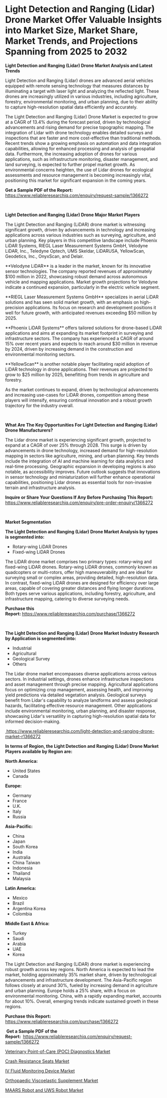 <p><h1>Light Detection and Ranging (Lidar) Drone Market Offer Valuable Insights into Market Size, Market Share, Market Trends, and Projections Spanning from 2025 to 2032</h1></p><p><strong>Light Detection and Ranging (Lidar) Drone Market Analysis and Latest Trends</strong></p>
<p><p>Light Detection and Ranging (Lidar) drones are advanced aerial vehicles equipped with remote sensing technology that measures distances by illuminating a target with laser light and analyzing the reflected light. These drones are increasingly utilized in various industries, including agriculture, forestry, environmental monitoring, and urban planning, due to their ability to capture high-resolution spatial data efficiently and accurately.</p><p>The Light Detection and Ranging (Lidar) Drone Market is expected to grow at a CAGR of 13.4% during the forecast period, driven by technological advancements and rising demand for precise topographic mapping. The integration of Lidar with drone technology enables detailed surveys and inspections that are faster and more cost-effective than traditional methods. Recent trends show a growing emphasis on automation and data integration capabilities, allowing for enhanced processing and analysis of geospatial data. Furthermore, the increasing adoption of drones for various applications, such as infrastructure monitoring, disaster management, and land surveying, is expected to further propel market growth. As environmental concerns heighten, the use of Lidar drones for ecological assessments and resource management is becoming increasingly vital, positioning this market for significant expansion in the coming years.</p></p>
<p><strong>Get a Sample PDF of the Report:&nbsp;</strong> <a href="https://www.reliableresearchiq.com/enquiry/request-sample/1366272?utm_campaign=1877&utm_medium=2&utm_source=Github&utm_content=ia&utm_term=22032025&utm_id=light-detection-and-ranging-lidar-drone">https://www.reliableresearchiq.com/enquiry/request-sample/1366272</a></p>
<p>&nbsp;</p>
<p><strong>Light Detection and Ranging (Lidar) Drone Major Market Players</strong></p>
<p><p>The Light Detection and Ranging (LiDAR) drone market is witnessing significant growth, driven by advancements in technology and increasing applications across various industries such as surveying, agriculture, and urban planning. Key players in this competitive landscape include Phoenix LiDAR Systems, RIEGL Laser Measurement Systems GmbH, Velodyne LiDAR, Inc., Teledyne Optech, UMS Skeldar, LiDARUSA, YellowScan, Geodetics, Inc., OnyxScan, and Delair.</p><p>**Velodyne LiDAR** is a leader in the market, known for its innovative sensor technologies. The company reported revenues of approximately $100 million in 2022, showcasing robust demand across autonomous vehicle and mapping applications. Market growth projections for Velodyne indicate a continued expansion, particularly in the electric vehicle segment.</p><p>**RIEGL Laser Measurement Systems GmbH** specializes in aerial LiDAR solutions and has seen solid market growth, with an emphasis on high-precision applications. Its focus on research and development positions it well for future growth, with anticipated revenues exceeding $50 million by 2025.</p><p>**Phoenix LiDAR Systems** offers tailored solutions for drone-based LiDAR applications and aims at expanding its market footprint in surveying and infrastructure sectors. The company has experienced a CAGR of around 15% over recent years and expects to reach around $30 million in revenue by 2024, driven by increasing demand in the construction and environmental monitoring sectors.</p><p>**YellowScan** is another notable player facilitating rapid adoption of LiDAR technology in drone applications. Their revenues are projected to grow to $25 million by 2025, benefitting from trends in agriculture and forestry.</p><p>As the market continues to expand, driven by technological advancements and increasing use-cases for LiDAR drones, competition among these players will intensify, ensuring continual innovation and a robust growth trajectory for the industry overall.</p></p>
<p>&nbsp;</p>
<p><strong>What Are The Key Opportunities For Light Detection and Ranging (Lidar) Drone Manufacturers?</strong></p>
<p><p>The Lidar drone market is experiencing significant growth, projected to expand at a CAGR of over 25% through 2028. This surge is driven by advancements in drone technology, increased demand for high-resolution mapping in sectors like agriculture, mining, and urban planning. Key trends include the integration of AI and machine learning for data analytics and real-time processing. Geographic expansion in developing regions is also notable, as accessibility improves. Future outlook suggests that innovations in sensor technology and miniaturization will further enhance operational capabilities, positioning Lidar drones as essential tools for non-invasive terrain and infrastructure analysis.</p></p>
<p><strong>Inquire or Share Your Questions If Any Before Purchasing This Report:</strong> <a href="https://www.reliableresearchiq.com/enquiry/pre-order-enquiry/1366272?utm_campaign=1877&utm_medium=2&utm_source=Github&utm_content=ia&utm_term=22032025&utm_id=light-detection-and-ranging-lidar-drone">https://www.reliableresearchiq.com/enquiry/pre-order-enquiry/1366272</a></p>
<p>&nbsp;</p>
<p><strong>Market Segmentation</strong></p>
<p><strong>The Light Detection and Ranging (Lidar) Drone Market Analysis by types is segmented into:</strong></p>
<p><ul><li>Rotary-wing LiDAR Drones</li><li>Fixed-wing LiDAR Drones</li></ul></p>
<p><p>The LiDAR drone market comprises two primary types: rotary-wing and fixed-wing LiDAR drones. Rotary-wing LiDAR drones, commonly known as quadcopters or multi-rotors, offer high maneuverability and are ideal for surveying small or complex areas, providing detailed, high-resolution data. In contrast, fixed-wing LiDAR drones are designed for efficiency over large areas, capable of covering greater distances and flying longer durations. Both types serve various applications, including forestry, agriculture, and infrastructure mapping, catering to diverse surveying needs.</p></p>
<p><strong>Purchase this Report:&nbsp;</strong><a href="https://www.reliableresearchiq.com/purchase/1366272?utm_campaign=1877&utm_medium=2&utm_source=Github&utm_content=ia&utm_term=22032025&utm_id=light-detection-and-ranging-lidar-drone">https://www.reliableresearchiq.com/purchase/1366272</a></p>
<p>&nbsp;</p>
<p><strong>The Light Detection and Ranging (Lidar) Drone Market Industry Research by Application is segmented into:</strong></p>
<p><ul><li>Industrial</li><li>Agricultural</li><li>Geological Survey</li><li>Others</li></ul></p>
<p><p>The Lidar drone market encompasses diverse applications across various sectors. In industrial settings, drones enhance infrastructure inspections and asset management through precise mapping. Agricultural applications focus on optimizing crop management, assessing health, and improving yield predictions via detailed vegetation analysis. Geological surveys benefit from Lidar's capability to analyze landforms and assess geological hazards, facilitating effective resource management. Other applications include environmental monitoring, urban planning, and disaster response, showcasing Lidar's versatility in capturing high-resolution spatial data for informed decision-making.</p></p>
<p><a href="https://www.reliableresearchiq.com/light-detection-and-ranging-drone-market-r1366272?utm_campaign=1877&utm_medium=2&utm_source=Github&utm_content=ia&utm_term=22032025&utm_id=light-detection-and-ranging-lidar-drone">&nbsp;https://www.reliableresearchiq.com/light-detection-and-ranging-drone-market-r1366272</a></p>
<p><strong>In terms of Region, the Light Detection and Ranging (Lidar) Drone Market Players available by Region are:</strong></p>
<p>
    <p> <strong> North America: </strong>
        <ul>
            <li>United States</li>
            <li>Canada</li>
        </ul>
        </p> 
    <p> <strong> Europe: </strong>
        <ul>
            <li>Germany</li>
            <li>France</li>
            <li>U.K.</li>
            <li>Italy</li>
            <li>Russia</li>
        </ul>
        </p> 
    <p> <strong> Asia-Pacific: </strong>
        <ul>
            <li>China</li>
            <li>Japan</li>
            <li>South Korea</li>
            <li>India</li>
            <li>Australia</li>
            <li>China Taiwan</li>
            <li>Indonesia</li>
            <li>Thailand</li>
            <li>Malaysia</li>
        </ul>
        </p> 
    <p> <strong> Latin America: </strong>
        <ul>
            <li>Mexico</li>
            <li>Brazil</li>
            <li>Argentina Korea</li>
            <li>Colombia</li>
        </ul>
        </p> 
    <p> <strong> Middle East & Africa: </strong>
        <ul>
            <li>Turkey</li>
            <li>Saudi</li>
            <li>Arabia</li>
            <li>UAE</li>
            <li>Korea</li>
        </ul>
    </p>
    </p>
<p><p>The Light Detection and Ranging (LiDAR) drone market is experiencing robust growth across key regions. North America is expected to lead the market, holding approximately 35% market share, driven by technological advancements and infrastructure development. The Asia-Pacific region follows closely at around 30%, fueled by increasing demand in agriculture and urban planning. Europe holds a 25% share, with a focus on environmental monitoring. China, with a rapidly expanding market, accounts for about 10%. Overall, emerging trends indicate sustained growth in these regions.</p></p>
<p><strong>Purchase this Report: </strong><a href="https://www.reliableresearchiq.com/purchase/1366272?utm_campaign=1877&utm_medium=2&utm_source=Github&utm_content=ia&utm_term=22032025&utm_id=light-detection-and-ranging-lidar-drone">https://www.reliableresearchiq.com/purchase/1366272</a></p>
<p>&nbsp;<strong>Get a Sample PDF of the Report:&nbsp;&nbsp;</strong><a href="https://www.reliableresearchiq.com/enquiry/request-sample/1366272?utm_campaign=1877&utm_medium=2&utm_source=Github&utm_content=ia&utm_term=22032025&utm_id=light-detection-and-ranging-lidar-drone">https://www.reliableresearchiq.com/enquiry/request-sample/1366272</a></p>
<p><strong></strong></p>
<p><p><a href="https://github.com/latilsmickl8/Market-Research-Report-List-1/blob/main/veterinary-point-of-care-poc-diagnostics-market.md?utm_campaign=1877&utm_medium=2&utm_source=Github&utm_content=ia&utm_term=22032025&utm_id=light-detection-and-ranging-lidar-drone">Veterinary Point-of-Care (POC) Diagnostics Market</a></p><p><a href="https://github.com/haklagjbj/Market-Research-Report-List-1/blob/main/crash-resistance-seats-market.md?utm_campaign=1877&utm_medium=2&utm_source=Github&utm_content=ia&utm_term=22032025&utm_id=light-detection-and-ranging-lidar-drone">Crash Resistance Seats Market</a></p><p><a href="https://github.com/tandepinho3p/Market-Research-Report-List-1/blob/main/iv-fluid-monitoring-device-market.md?utm_campaign=1877&utm_medium=2&utm_source=Github&utm_content=ia&utm_term=22032025&utm_id=light-detection-and-ranging-lidar-drone">IV Fluid Monitoring Device Market</a></p><p><a href="https://github.com/totrisammir/Market-Research-Report-List-1/blob/main/orthopaedic-viscoelastic-supplement-market.md?utm_campaign=1877&utm_medium=2&utm_source=Github&utm_content=ia&utm_term=22032025&utm_id=light-detection-and-ranging-lidar-drone">Orthopaedic Viscoelastic Supplement Market</a></p><p><a href="https://github.com/guyerkanakwu/Market-Research-Report-List-1/blob/main/maars-robot-and-uws-robot-market.md?utm_campaign=1877&utm_medium=2&utm_source=Github&utm_content=ia&utm_term=22032025&utm_id=light-detection-and-ranging-lidar-drone">MAARS Robot and UWS Robot Market</a></p></p>